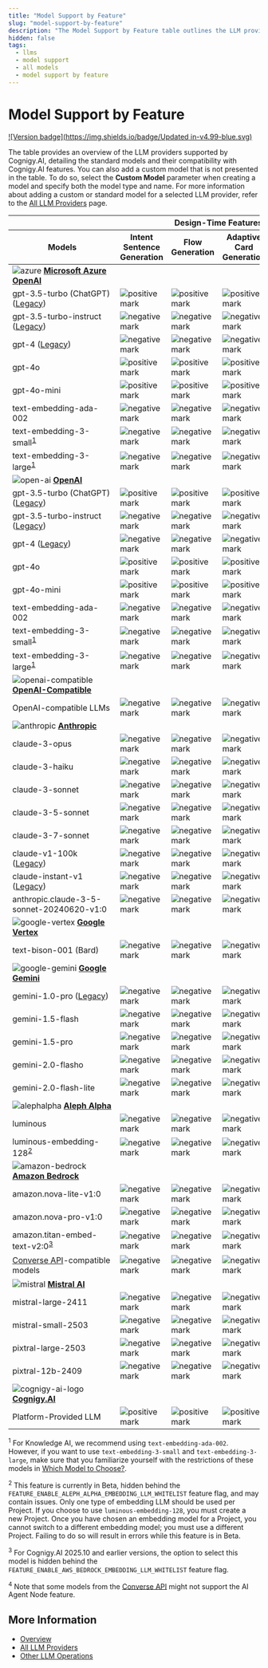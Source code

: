 ```yaml
---
title: "Model Support by Feature"
slug: "model-support-by-feature"
description: "The Model Support by Feature table outlines the LLM providers supported by Cognigy.AI and shows the standard models along with their compatibility with Cognigy.AI features."
hidden: false
tags:
  - llms
  - model support
  - all models
  - model support by feature
---
```


# Model Support by Feature

[![Version badge](https://img.shields.io/badge/Updated in-v4.99-blue.svg)](../../../release-notes/4.99.md)

The table provides an overview of the LLM providers supported by Cognigy.AI, detailing the standard models and their compatibility with Cognigy.AI features.
You can also add a custom model that is not presented in the table.
To do so, select the **Custom Model** parameter when creating a model and specify both the model type and name.
For more information about adding a custom or standard model for a selected LLM provider,
refer to the [All LLM Providers](providers/all-providers.md) page.

<table>
  <col style="width: 220px;">
  <col span="12">
  <thead>
    <tr>
      <th style="width: 200px; min-width: 200px;"></th>
      <th colspan="4">Design-Time Features</th>
      <th colspan="8">Run-Time Features</th>
    </tr>
    <tr>
      <th>Models</th>
      <th>Intent Sentence Generation</th>
      <th>Flow Generation</th>
      <th>Adaptive Card Generation</th>
      <th>Lexicon Generation</th>
      <th>AI Enhanced Outputs</th>
      <th>GPT Conversation Node</th>
      <th>LLM Prompt Node</th>
      <th>Answer Extraction</th>
      <th>Knowledge Search</th>
      <th>Sentiment Analysis</th>
      <th>NLU Embedding Model</th>
      <th>AI Agent Node</th>
    </tr>
  </thead>
  <tr>
    <td><img src="../../../../_assets/icons/azure.svg" alt="azure"> <strong><a href="providers/microsoft-azure-openai.md">Microsoft Azure OpenAI</a></strong></td>
    <td></td><td></td><td></td><td></td><td></td><td></td><td></td><td></td><td></td><td></td><td></td><td></td>
  </tr>
  <tr>
    <td>gpt-3.5-turbo (ChatGPT) (<a href="https://platform.openai.com/docs/deprecations">Legacy</a>)</td>
    <td><img src="../../../../_assets/icons/check-circle.svg" alt="positive mark"></td><td><img src="../../../../_assets/icons/check-circle.svg" alt="positive mark"></td><td><img src="../../../../_assets/icons/check-circle.svg" alt="positive mark"></td><td><img src="../../../../_assets/icons/check-circle.svg" alt="positive mark"></td><td><img src="../../../../_assets/icons/check-circle.svg" alt="positive mark"></td><td><img src="../../../../_assets/icons/check-circle.svg" alt="positive mark"></td><td><img src="../../../../_assets/icons/check-circle.svg" alt="positive mark"></td><td><img src="../../../../_assets/icons/check-circle.svg" alt="positive mark"></td><td><img src="../../../../_assets/icons/x-mark.svg" alt="negative mark"</td><td><img src="../../../../_assets/icons/check-circle.svg" alt="positive mark"></td><td><img src="../../../../_assets/icons/x-mark.svg" alt="negative mark"</td><td><img src="../../../../_assets/icons/x-mark.svg" alt="negative mark"</td>
  </tr>
  <tr>
    <td>gpt-3.5-turbo-instruct (<a href="https://platform.openai.com/docs/deprecations">Legacy</a>)</td>
    <td><img src="../../../../_assets/icons/x-mark.svg" alt="negative mark"</td><td><img src="../../../../_assets/icons/x-mark.svg" alt="negative mark"</td><td><img src="../../../../_assets/icons/x-mark.svg" alt="negative mark"</td><td><img src="../../../../_assets/icons/x-mark.svg" alt="negative mark"</td><td><img src="../../../../_assets/icons/x-mark.svg" alt="negative mark"</td><td><img src="../../../../_assets/icons/x-mark.svg" alt="negative mark"</td><td><img src="../../../../_assets/icons/check-circle.svg" alt="positive mark"></td><td><img src="../../../../_assets/icons/check-circle.svg" alt="positive mark"></td><td><img src="../../../../_assets/icons/x-mark.svg" alt="negative mark"</td><td><img src="../../../../_assets/icons/x-mark.svg" alt="negative mark"</td><td><img src="../../../../_assets/icons/x-mark.svg" alt="negative mark"</td><td><img src="../../../../_assets/icons/x-mark.svg" alt="negative mark"</td>
  </tr>
  <tr>
    <td>gpt-4 (<a href="https://platform.openai.com/docs/deprecations">Legacy</a>)</td>
    <td><img src="../../../../_assets/icons/x-mark.svg" alt="negative mark"</td><td><img src="../../../../_assets/icons/x-mark.svg" alt="negative mark"</td><td><img src="../../../../_assets/icons/x-mark.svg" alt="negative mark"</td><td><img src="../../../../_assets/icons/x-mark.svg" alt="negative mark"</td><td><img src="../../../../_assets/icons/x-mark.svg" alt="negative mark"</td><td><img src="../../../../_assets/icons/x-mark.svg" alt="negative mark"</td><td><img src="../../../../_assets/icons/check-circle.svg" alt="positive mark"></td><td><img src="../../../../_assets/icons/check-circle.svg" alt="positive mark"></td><td><img src="../../../../_assets/icons/x-mark.svg" alt="negative mark"</td><td><img src="../../../../_assets/icons/x-mark.svg" alt="negative mark"</td><td><img src="../../../../_assets/icons/x-mark.svg" alt="negative mark"</td><td><img src="../../../../_assets/icons/x-mark.svg" alt="negative mark"</td>
  </tr>
  <tr>
    <td>gpt-4o</td>
    <td><img src="../../../../_assets/icons/check-circle.svg" alt="positive mark"></td><td><img src="../../../../_assets/icons/check-circle.svg" alt="positive mark"></td><td><img src="../../../../_assets/icons/check-circle.svg" alt="positive mark"></td><td><img src="../../../../_assets/icons/check-circle.svg" alt="positive mark"></td><td><img src="../../../../_assets/icons/check-circle.svg" alt="positive mark"></td><td><img src="../../../../_assets/icons/check-circle.svg" alt="positive mark"></td><td><img src="../../../../_assets/icons/check-circle.svg" alt="positive mark"></td><td><img src="../../../../_assets/icons/check-circle.svg" alt="positive mark"></td><td><img src="../../../../_assets/icons/x-mark.svg" alt="negative mark"</td><td><img src="../../../../_assets/icons/check-circle.svg" alt="positive mark"></td><td><img src="../../../../_assets/icons/x-mark.svg" alt="negative mark"</td><td><img src="../../../../_assets/icons/check-circle.svg" alt="positive mark"></td>
  </tr>
  <tr>
    <td>gpt-4o-mini</td>
    <td><img src="../../../../_assets/icons/check-circle.svg" alt="positive mark"></td><td><img src="../../../../_assets/icons/check-circle.svg" alt="positive mark"></td><td><img src="../../../../_assets/icons/check-circle.svg" alt="positive mark"></td><td><img src="../../../../_assets/icons/check-circle.svg" alt="positive mark"></td><td><img src="../../../../_assets/icons/check-circle.svg" alt="positive mark"></td><td><img src="../../../../_assets/icons/check-circle.svg" alt="positive mark"></td><td><img src="../../../../_assets/icons/check-circle.svg" alt="positive mark"></td><td><img src="../../../../_assets/icons/check-circle.svg" alt="positive mark"></td><td><img src="../../../../_assets/icons/x-mark.svg" alt="negative mark"</td><td><img src="../../../../_assets/icons/check-circle.svg" alt="positive mark"></td><td><img src="../../../../_assets/icons/x-mark.svg" alt="negative mark"</td><td><img src="../../../../_assets/icons/check-circle.svg" alt="positive mark"></td>
  </tr>
  <tr>
    <td>text-embedding-ada-002</td>
    <td><img src="../../../../_assets/icons/x-mark.svg" alt="negative mark"</td><td><img src="../../../../_assets/icons/x-mark.svg" alt="negative mark"</td><td><img src="../../../../_assets/icons/x-mark.svg" alt="negative mark"</td><td><img src="../../../../_assets/icons/x-mark.svg" alt="negative mark"</td><td><img src="../../../../_assets/icons/x-mark.svg" alt="negative mark"</td><td><img src="../../../../_assets/icons/x-mark.svg" alt="negative mark"</td><td><img src="../../../../_assets/icons/x-mark.svg" alt="negative mark"</td><td><img src="../../../../_assets/icons/x-mark.svg" alt="negative mark"</td><td><img src="../../../../_assets/icons/check-circle.svg" alt="positive mark"></td><td><img src="../../../../_assets/icons/x-mark.svg" alt="negative mark"</td><td><img src="../../../../_assets/icons/x-mark.svg" alt="negative mark"</td><td><img src="../../../../_assets/icons/x-mark.svg" alt="negative mark"</td>
  </tr>
  <tr>
    <td>text-embedding-3-small<sup><a href="#footnote1">1</a></sup></td>
    <td><img src="../../../../_assets/icons/x-mark.svg" alt="negative mark"</td><td><img src="../../../../_assets/icons/x-mark.svg" alt="negative mark"</td><td><img src="../../../../_assets/icons/x-mark.svg" alt="negative mark"</td><td><img src="../../../../_assets/icons/x-mark.svg" alt="negative mark"</td><td><img src="../../../../_assets/icons/x-mark.svg" alt="negative mark"</td><td><img src="../../../../_assets/icons/x-mark.svg" alt="negative mark"</td><td><img src="../../../../_assets/icons/x-mark.svg" alt="negative mark"</td><td><img src="../../../../_assets/icons/x-mark.svg" alt="negative mark"</td><td><img src="../../../../_assets/icons/check-circle.svg" alt="positive mark"></td><td><img src="../../../../_assets/icons/x-mark.svg" alt="negative mark"</td><td><img src="../../../../_assets/icons/x-mark.svg" alt="negative mark"</td><td><img src="../../../../_assets/icons/x-mark.svg" alt="negative mark"</td>
  </tr>
  <tr>
    <td>text-embedding-3-large<sup><a href="#footnote1">1</a></sup></td>
    <td><img src="../../../../_assets/icons/x-mark.svg" alt="negative mark"</td><td><img src="../../../../_assets/icons/x-mark.svg" alt="negative mark"</td><td><img src="../../../../_assets/icons/x-mark.svg" alt="negative mark"</td><td><img src="../../../../_assets/icons/x-mark.svg" alt="negative mark"</td><td><img src="../../../../_assets/icons/x-mark.svg" alt="negative mark"</td><td><img src="../../../../_assets/icons/x-mark.svg" alt="negative mark"</td><td><img src="../../../../_assets/icons/x-mark.svg" alt="negative mark"</td><td><img src="../../../../_assets/icons/x-mark.svg" alt="negative mark"</td><td><img src="../../../../_assets/icons/check-circle.svg" alt="positive mark"></td><td><img src="../../../../_assets/icons/x-mark.svg" alt="negative mark"</td><td><img src="../../../../_assets/icons/check-circle.svg" alt="positive mark"></td><td><img src="../../../../_assets/icons/x-mark.svg" alt="negative mark"</td>
  </tr>
  <tr>
    <td><img src="../../../../_assets/icons/open-ai.svg" alt="open-ai"> <strong><a href="providers/openai.md">OpenAI</a></strong></td>
    <td></td><td></td><td></td><td></td><td></td><td></td><td></td><td></td><td></td><td></td><td></td><td></td>
  </tr>
  <tr>
    <td>gpt-3.5-turbo (ChatGPT) (<a href="https://learn.microsoft.com/en-us/azure/ai-services/openai/concepts/model-retirements#current-models">Legacy</a>)</td>
    <td><img src="../../../../_assets/icons/check-circle.svg" alt="positive mark"></td><td><img src="../../../../_assets/icons/check-circle.svg" alt="positive mark"></td><td><img src="../../../../_assets/icons/check-circle.svg" alt="positive mark"></td><td><img src="../../../../_assets/icons/check-circle.svg" alt="positive mark"></td><td><img src="../../../../_assets/icons/check-circle.svg" alt="positive mark"></td><td><img src="../../../../_assets/icons/check-circle.svg" alt="positive mark"></td><td><img src="../../../../_assets/icons/check-circle.svg" alt="positive mark"></td><td><img src="../../../../_assets/icons/check-circle.svg" alt="positive mark"></td><td><img src="../../../../_assets/icons/x-mark.svg" alt="negative mark"</td><td><img src="../../../../_assets/icons/check-circle.svg" alt="positive mark"></td><td><img src="../../../../_assets/icons/x-mark.svg" alt="negative mark"</td><td><img src="../../../../_assets/icons/x-mark.svg" alt="negative mark"</td>
  </tr>
  <tr>
    <td>gpt-3.5-turbo-instruct (<a href="https://learn.microsoft.com/en-us/azure/ai-services/openai/concepts/model-retirements#current-models">Legacy</a>)</td>
    <td><img src="../../../../_assets/icons/x-mark.svg" alt="negative mark"</td><td><img src="../../../../_assets/icons/x-mark.svg" alt="negative mark"</td><td><img src="../../../../_assets/icons/x-mark.svg" alt="negative mark"</td><td><img src="../../../../_assets/icons/x-mark.svg" alt="negative mark"</td><td><img src="../../../../_assets/icons/x-mark.svg" alt="negative mark"</td><td><img src="../../../../_assets/icons/x-mark.svg" alt="negative mark"</td><td><img src="../../../../_assets/icons/check-circle.svg" alt="positive mark"></td><td><img src="../../../../_assets/icons/check-circle.svg" alt="positive mark"></td><td><img src="../../../../_assets/icons/x-mark.svg" alt="negative mark"</td><td><img src="../../../../_assets/icons/x-mark.svg" alt="negative mark"</td><td><img src="../../../../_assets/icons/x-mark.svg" alt="negative mark"</td><td><img src="../../../../_assets/icons/x-mark.svg" alt="negative mark"</td>
  </tr>
  <tr>
    <td>gpt-4 (<a href="https://learn.microsoft.com/en-us/azure/ai-services/openai/concepts/model-retirements#current-models">Legacy</a>)</td>
    <td><img src="../../../../_assets/icons/x-mark.svg" alt="negative mark"</td><td><img src="../../../../_assets/icons/x-mark.svg" alt="negative mark"</td><td><img src="../../../../_assets/icons/x-mark.svg" alt="negative mark"</td><td><img src="../../../../_assets/icons/x-mark.svg" alt="negative mark"</td><td><img src="../../../../_assets/icons/x-mark.svg" alt="negative mark"</td><td><img src="../../../../_assets/icons/x-mark.svg" alt="negative mark"</td><td><img src="../../../../_assets/icons/check-circle.svg" alt="positive mark"></td><td><img src="../../../../_assets/icons/check-circle.svg" alt="positive mark"></td><td><img src="../../../../_assets/icons/x-mark.svg" alt="negative mark"</td><td><img src="../../../../_assets/icons/x-mark.svg" alt="negative mark"</td><td><img src="../../../../_assets/icons/x-mark.svg" alt="negative mark"</td><td><img src="../../../../_assets/icons/x-mark.svg" alt="negative mark"</td>
  </tr>
  <tr>
    <td>gpt-4o</td>
    <td><img src="../../../../_assets/icons/check-circle.svg" alt="positive mark"></td><td><img src="../../../../_assets/icons/check-circle.svg" alt="positive mark"></td><td><img src="../../../../_assets/icons/check-circle.svg" alt="positive mark"></td><td><img src="../../../../_assets/icons/check-circle.svg" alt="positive mark"></td><td><img src="../../../../_assets/icons/check-circle.svg" alt="positive mark"></td><td><img src="../../../../_assets/icons/check-circle.svg" alt="positive mark"></td><td><img src="../../../../_assets/icons/check-circle.svg" alt="positive mark"></td><td><img src="../../../../_assets/icons/check-circle.svg" alt="positive mark"></td><td><img src="../../../../_assets/icons/x-mark.svg" alt="negative mark"</td><td><img src="../../../../_assets/icons/check-circle.svg" alt="positive mark"></td><td><img src="../../../../_assets/icons/x-mark.svg" alt="negative mark"</td><td><img src="../../../../_assets/icons/check-circle.svg" alt="positive mark"></td>
  </tr>
  <tr>
    <td>gpt-4o-mini</td>
    <td><img src="../../../../_assets/icons/check-circle.svg" alt="positive mark"></td><td><img src="../../../../_assets/icons/check-circle.svg" alt="positive mark"></td><td><img src="../../../../_assets/icons/check-circle.svg" alt="positive mark"></td><td><img src="../../../../_assets/icons/check-circle.svg" alt="positive mark"></td><td><img src="../../../../_assets/icons/check-circle.svg" alt="positive mark"></td><td><img src="../../../../_assets/icons/check-circle.svg" alt="positive mark"></td><td><img src="../../../../_assets/icons/check-circle.svg" alt="positive mark"></td><td><img src="../../../../_assets/icons/check-circle.svg" alt="positive mark"></td><td><img src="../../../../_assets/icons/x-mark.svg" alt="negative mark"</td><td><img src="../../../../_assets/icons/check-circle.svg" alt="positive mark"></td><td><img src="../../../../_assets/icons/x-mark.svg" alt="negative mark"</td><td><img src="../../../../_assets/icons/check-circle.svg" alt="positive mark"></td>
  </tr>
  <tr>
    <td>text-embedding-ada-002</td>
    <td><img src="../../../../_assets/icons/x-mark.svg" alt="negative mark"</td><td><img src="../../../../_assets/icons/x-mark.svg" alt="negative mark"</td><td><img src="../../../../_assets/icons/x-mark.svg" alt="negative mark"</td><td><img src="../../../../_assets/icons/x-mark.svg" alt="negative mark"</td><td><img src="../../../../_assets/icons/x-mark.svg" alt="negative mark"</td><td><img src="../../../../_assets/icons/x-mark.svg" alt="negative mark"</td><td><img src="../../../../_assets/icons/x-mark.svg" alt="negative mark"</td><td><img src="../../../../_assets/icons/x-mark.svg" alt="negative mark"</td><td><img src="../../../../_assets/icons/check-circle.svg" alt="positive mark"></td><td><img src="../../../../_assets/icons/x-mark.svg" alt="negative mark"</td><td><img src="../../../../_assets/icons/x-mark.svg" alt="negative mark"</td><td><img src="../../../../_assets/icons/x-mark.svg" alt="negative mark"</td>
  </tr>
  <tr>
    <td>text-embedding-3-small<sup><a href="#footnote1">1</a></sup></td>
    <td><img src="../../../../_assets/icons/x-mark.svg" alt="negative mark"</td><td><img src="../../../../_assets/icons/x-mark.svg" alt="negative mark"</td><td><img src="../../../../_assets/icons/x-mark.svg" alt="negative mark"</td><td><img src="../../../../_assets/icons/x-mark.svg" alt="negative mark"</td><td><img src="../../../../_assets/icons/x-mark.svg" alt="negative mark"</td><td><img src="../../../../_assets/icons/x-mark.svg" alt="negative mark"</td><td><img src="../../../../_assets/icons/x-mark.svg" alt="negative mark"</td><td><img src="../../../../_assets/icons/x-mark.svg" alt="negative mark"</td><td><img src="../../../../_assets/icons/check-circle.svg" alt="positive mark"></td><td><img src="../../../../_assets/icons/x-mark.svg" alt="negative mark"</td><td><img src="../../../../_assets/icons/x-mark.svg" alt="negative mark"</td><td><img src="../../../../_assets/icons/x-mark.svg" alt="negative mark"</td>
  </tr>
  <tr>
    <td>text-embedding-3-large<sup><a href="#footnote1">1</a></sup></td>
    <td><img src="../../../../_assets/icons/x-mark.svg" alt="negative mark"</td><td><img src="../../../../_assets/icons/x-mark.svg" alt="negative mark"</td><td><img src="../../../../_assets/icons/x-mark.svg" alt="negative mark"</td><td><img src="../../../../_assets/icons/x-mark.svg" alt="negative mark"</td><td><img src="../../../../_assets/icons/x-mark.svg" alt="negative mark"</td><td><img src="../../../../_assets/icons/x-mark.svg" alt="negative mark"</td><td><img src="../../../../_assets/icons/x-mark.svg" alt="negative mark"</td><td><img src="../../../../_assets/icons/x-mark.svg" alt="negative mark"</td><td><img src="../../../../_assets/icons/check-circle.svg" alt="positive mark"></td><td><img src="../../../../_assets/icons/x-mark.svg" alt="negative mark"</td><td><img src="../../../../_assets/icons/check-circle.svg" alt="positive mark"></td><td><img src="../../../../_assets/icons/x-mark.svg" alt="negative mark"</td>
  </tr>
  <tr>
    <td><img src="../../../../_assets/icons/openai-compatible.svg" alt="openai-compatible"><strong style="white-space: nowrap;"><a href="providers/openai-compatible.md">OpenAI-Compatible</a></strong></td>
    <td></td><td></td><td></td><td></td><td></td><td></td><td></td><td></td><td></td><td></td><td></td><td></td>
  </tr>
  <tr>
    <td>OpenAI-compatible LLMs</td>
    <td><img src="../../../../_assets/icons/x-mark.svg" alt="negative mark"</td><td><img src="../../../../_assets/icons/x-mark.svg" alt="negative mark"</td><td><img src="../../../../_assets/icons/x-mark.svg" alt="negative mark"</td><td><img src="../../../../_assets/icons/x-mark.svg" alt="negative mark"</td><td><img src="../../../../_assets/icons/x-mark.svg" alt="negative mark"</td><td><img src="../../../../_assets/icons/x-mark.svg" alt="negative mark"</td><td><img src="../../../../_assets/icons/check-circle.svg" alt="positive mark"></td><td><img src="../../../../_assets/icons/check-circle.svg" alt="positive mark"></td><td><img src="../../../../_assets/icons/x-mark.svg" alt="negative mark"</td><td><img src="../../../../_assets/icons/x-mark.svg" alt="negative mark"</td><td><img src="../../../../_assets/icons/x-mark.svg" alt="negative mark"</td><td><img src="../../../../_assets/icons/check-circle.svg" alt="positive mark"></td>
  </tr>
  <tr>
    <td><img src="../../../../_assets/icons/anthropic.svg" alt="anthropic"> <strong><a href="providers/anthropic.md">Anthropic</a></strong></td>
    <td></td><td></td><td></td><td></td><td></td><td></td><td></td><td></td><td></td><td></td><td></td><td></td>
  </tr>
  <tr>
    <td>claude-3-opus</td>
    <td><img src="../../../../_assets/icons/x-mark.svg" alt="negative mark"</td><td><img src="../../../../_assets/icons/x-mark.svg" alt="negative mark"</td><td><img src="../../../../_assets/icons/x-mark.svg" alt="negative mark"</td><td><img src="../../../../_assets/icons/x-mark.svg" alt="negative mark"</td><td><img src="../../../../_assets/icons/x-mark.svg" alt="negative mark"</td><td><img src="../../../../_assets/icons/x-mark.svg" alt="negative mark"</td><td><img src="../../../../_assets/icons/check-circle.svg" alt="positive mark"></td><td><img src="../../../../_assets/icons/check-circle.svg" alt="positive mark"></td><td><img src="../../../../_assets/icons/x-mark.svg" alt="negative mark"</td><td><img src="../../../../_assets/icons/x-mark.svg" alt="negative mark"</td><td><img src="../../../../_assets/icons/x-mark.svg" alt="negative mark"</td><td><img src="../../../../_assets/icons/check-circle.svg" alt="positive mark"></td>
  </tr>
  <tr>
    <td>claude-3-haiku</td>
    <td><img src="../../../../_assets/icons/x-mark.svg" alt="negative mark"</td><td><img src="../../../../_assets/icons/x-mark.svg" alt="negative mark"</td><td><img src="../../../../_assets/icons/x-mark.svg" alt="negative mark"</td><td><img src="../../../../_assets/icons/x-mark.svg" alt="negative mark"</td><td><img src="../../../../_assets/icons/x-mark.svg" alt="negative mark"</td><td><img src="../../../../_assets/icons/x-mark.svg" alt="negative mark"</td><td><img src="../../../../_assets/icons/check-circle.svg" alt="positive mark"></td><td><img src="../../../../_assets/icons/check-circle.svg" alt="positive mark"></td><td><img src="../../../../_assets/icons/x-mark.svg" alt="negative mark"</td><td><img src="../../../../_assets/icons/x-mark.svg" alt="negative mark"</td><td><img src="../../../../_assets/icons/x-mark.svg" alt="negative mark"</td><td><img src="../../../../_assets/icons/check-circle.svg" alt="positive mark"></td>
  </tr>
  <tr>
    <td>claude-3-sonnet</td>
    <td><img src="../../../../_assets/icons/x-mark.svg" alt="negative mark"</td><td><img src="../../../../_assets/icons/x-mark.svg" alt="negative mark"</td><td><img src="../../../../_assets/icons/x-mark.svg" alt="negative mark"</td><td><img src="../../../../_assets/icons/x-mark.svg" alt="negative mark"</td><td><img src="../../../../_assets/icons/x-mark.svg" alt="negative mark"</td><td><img src="../../../../_assets/icons/x-mark.svg" alt="negative mark"</td><td><img src="../../../../_assets/icons/check-circle.svg" alt="positive mark"></td><td><img src="../../../../_assets/icons/check-circle.svg" alt="positive mark"></td><td><img src="../../../../_assets/icons/x-mark.svg" alt="negative mark"</td><td><img src="../../../../_assets/icons/x-mark.svg" alt="negative mark"</td><td><img src="../../../../_assets/icons/x-mark.svg" alt="negative mark"</td><td><img src="../../../../_assets/icons/check-circle.svg" alt="positive mark"></td>
  </tr>
  <tr>
    <td>claude-3-5-sonnet</td>
    <td><img src="../../../../_assets/icons/x-mark.svg" alt="negative mark"</td><td><img src="../../../../_assets/icons/x-mark.svg" alt="negative mark"</td><td><img src="../../../../_assets/icons/x-mark.svg" alt="negative mark"</td><td><img src="../../../../_assets/icons/x-mark.svg" alt="negative mark"</td><td><img src="../../../../_assets/icons/x-mark.svg" alt="negative mark"</td><td><img src="../../../../_assets/icons/x-mark.svg" alt="negative mark"</td><td><img src="../../../../_assets/icons/check-circle.svg" alt="positive mark"></td><td><img src="../../../../_assets/icons/check-circle.svg" alt="positive mark"></td><td><img src="../../../../_assets/icons/x-mark.svg" alt="negative mark"</td><td><img src="../../../../_assets/icons/x-mark.svg" alt="negative mark"</td><td><img src="../../../../_assets/icons/x-mark.svg" alt="negative mark"</td><td><img src="../../../../_assets/icons/check-circle.svg" alt="positive mark"></td>
  </tr>
  <tr>
    <td>claude-3-7-sonnet</td>
    <td><img src="../../../../_assets/icons/x-mark.svg" alt="negative mark"</td><td><img src="../../../../_assets/icons/x-mark.svg" alt="negative mark"</td><td><img src="../../../../_assets/icons/x-mark.svg" alt="negative mark"</td><td><img src="../../../../_assets/icons/x-mark.svg" alt="negative mark"</td><td><img src="../../../../_assets/icons/x-mark.svg" alt="negative mark"</td><td><img src="../../../../_assets/icons/x-mark.svg" alt="negative mark"</td><td><img src="../../../../_assets/icons/check-circle.svg" alt="positive mark"></td><td><img src="../../../../_assets/icons/check-circle.svg" alt="positive mark"></td><td><img src="../../../../_assets/icons/x-mark.svg" alt="negative mark"</td><td><img src="../../../../_assets/icons/x-mark.svg" alt="negative mark"</td><td><img src="../../../../_assets/icons/x-mark.svg" alt="negative mark"</td><td><img src="../../../../_assets/icons/check-circle.svg" alt="positive mark"></td>
  </tr>
  <tr>
    <td>claude-v1-100k (<a href="https://docs.anthropic.com/claude/docs/legacy-model-guide#anthropics-legacy-models">Legacy</a>)</td>
    <td><img src="../../../../_assets/icons/x-mark.svg" alt="negative mark"</td><td><img src="../../../../_assets/icons/x-mark.svg" alt="negative mark"</td><td><img src="../../../../_assets/icons/x-mark.svg" alt="negative mark"</td><td><img src="../../../../_assets/icons/x-mark.svg" alt="negative mark"</td><td><img src="../../../../_assets/icons/x-mark.svg" alt="negative mark"</td><td><img src="../../../../_assets/icons/x-mark.svg" alt="negative mark"</td><td><img src="../../../../_assets/icons/check-circle.svg" alt="positive mark"></td><td><img src="../../../../_assets/icons/check-circle.svg" alt="positive mark"></td><td><img src="../../../../_assets/icons/x-mark.svg" alt="negative mark"</td><td><img src="../../../../_assets/icons/x-mark.svg" alt="negative mark"</td><td><img src="../../../../_assets/icons/x-mark.svg" alt="negative mark"</td><td><img src="../../../../_assets/icons/x-mark.svg" alt="negative mark"</td>
  </tr>
  <tr>
    <td>claude-instant-v1 (<a href="https://docs.anthropic.com/claude/docs/legacy-model-guide#anthropics-legacy-models">Legacy</a>)</td>
    <td><img src="../../../../_assets/icons/x-mark.svg" alt="negative mark"</td><td><img src="../../../../_assets/icons/x-mark.svg" alt="negative mark"</td><td><img src="../../../../_assets/icons/x-mark.svg" alt="negative mark"</td><td><img src="../../../../_assets/icons/x-mark.svg" alt="negative mark"</td><td><img src="../../../../_assets/icons/x-mark.svg" alt="negative mark"</td><td><img src="../../../../_assets/icons/x-mark.svg" alt="negative mark"</td><td><img src="../../../../_assets/icons/check-circle.svg" alt="positive mark"></td><td><img src="../../../../_assets/icons/check-circle.svg" alt="positive mark"></td><td><img src="../../../../_assets/icons/x-mark.svg" alt="negative mark"</td><td><img src="../../../../_assets/icons/x-mark.svg" alt="negative mark"</td><td><img src="../../../../_assets/icons/x-mark.svg" alt="negative mark"</td><td><img src="../../../../_assets/icons/x-mark.svg" alt="negative mark"</td>
  </tr>
  <tr>
    <td>anthropic.claude-3-5-sonnet-20240620-v1:0</td>
    <td><img src="../../../../_assets/icons/x-mark.svg" alt="negative mark"</td><td><img src="../../../../_assets/icons/x-mark.svg" alt="negative mark"</td><td><img src="../../../../_assets/icons/x-mark.svg" alt="negative mark"</td><td><img src="../../../../_assets/icons/x-mark.svg" alt="negative mark"</td><td><img src="../../../../_assets/icons/x-mark.svg" alt="negative mark"</td><td><img src="../../../../_assets/icons/x-mark.svg" alt="negative mark"</td><td><img src="../../../../_assets/icons/check-circle.svg" alt="positive mark"></td><td><img src="../../../../_assets/icons/check-circle.svg" alt="positive mark"></td><td><img src="../../../../_assets/icons/x-mark.svg" alt="negative mark"</td><td><img src="../../../../_assets/icons/x-mark.svg" alt="negative mark"</td><td><img src="../../../../_assets/icons/x-mark.svg" alt="negative mark"</td><td><img src="../../../../_assets/icons/check-circle.svg" alt="positive mark"></td>
  </tr>
  <tr>
    <td><img src="../../../../_assets/icons/google-vertex.svg" alt="google-vertex"> <strong><a href="providers/google-vertex-ai.md">Google Vertex</a></strong></td>
    <td></td><td></td><td></td><td></td><td></td><td></td><td></td><td></td><td></td><td></td><td></td><td></td>
  </tr>
  <tr>
    <td>text-bison-001 (Bard)</td>
    <td><img src="../../../../_assets/icons/x-mark.svg" alt="negative mark"</td><td><img src="../../../../_assets/icons/x-mark.svg" alt="negative mark"</td><td><img src="../../../../_assets/icons/x-mark.svg" alt="negative mark"</td><td><img src="../../../../_assets/icons/x-mark.svg" alt="negative mark"</td><td><img src="../../../../_assets/icons/x-mark.svg" alt="negative mark"</td><td><img src="../../../../_assets/icons/x-mark.svg" alt="negative mark"</td><td><img src="../../../../_assets/icons/check-circle.svg" alt="positive mark"></td><td><img src="../../../../_assets/icons/check-circle.svg" alt="positive mark"></td><td><img src="../../../../_assets/icons/x-mark.svg" alt="negative mark"</td><td><img src="../../../../_assets/icons/x-mark.svg" alt="negative mark"</td><td><img src="../../../../_assets/icons/x-mark.svg" alt="negative mark"</td><td><img src="../../../../_assets/icons/x-mark.svg" alt="negative mark"</td>
  </tr>
  <tr>
    <td><img src="../../../../_assets/icons/google-gemini.svg" alt="google-gemini"> <strong><a href="providers/google-gemini.md">Google Gemini</a></strong></td>
    <td></td><td></td><td></td><td></td><td></td><td></td><td></td><td></td><td></td><td></td><td></td><td></td>
  </tr>
  <tr>
    <td>gemini-1.0-pro (<a href="https://cloud.google.com/vertex-ai/generative-ai/docs/deprecations/gemini-1.0-pro">Legacy</a>)</td>
    <td><img src="../../../../_assets/icons/x-mark.svg" alt="negative mark"</td><td><img src="../../../../_assets/icons/x-mark.svg" alt="negative mark"</td><td><img src="../../../../_assets/icons/x-mark.svg" alt="negative mark"</td><td><img src="../../../../_assets/icons/x-mark.svg" alt="negative mark"</td><td><img src="../../../../_assets/icons/x-mark.svg" alt="negative mark"</td><td><img src="../../../../_assets/icons/x-mark.svg" alt="negative mark"</td><td><img src="../../../../_assets/icons/check-circle.svg" alt="positive mark"></td><td><img src="../../../../_assets/icons/check-circle.svg" alt="positive mark"></td><td><img src="../../../../_assets/icons/x-mark.svg" alt="negative mark"</td><td><img src="../../../../_assets/icons/x-mark.svg" alt="negative mark"</td><td><img src="../../../../_assets/icons/x-mark.svg" alt="negative mark"</td><td><img src="../../../../_assets/icons/x-mark.svg" alt="negative mark"</td>
  </tr>
  <tr>
    <td>gemini-1.5-flash</td>
    <td><img src="../../../../_assets/icons/x-mark.svg" alt="negative mark"</td><td><img src="../../../../_assets/icons/x-mark.svg" alt="negative mark"</td><td><img src="../../../../_assets/icons/x-mark.svg" alt="negative mark"</td><td><img src="../../../../_assets/icons/x-mark.svg" alt="negative mark"</td><td><img src="../../../../_assets/icons/x-mark.svg" alt="negative mark"</td><td><img src="../../../../_assets/icons/x-mark.svg" alt="negative mark"</td><td><img src="../../../../_assets/icons/check-circle.svg" alt="positive mark"></td><td><img src="../../../../_assets/icons/check-circle.svg" alt="positive mark"></td><td><img src="../../../../_assets/icons/x-mark.svg" alt="negative mark"</td><td><img src="../../../../_assets/icons/x-mark.svg" alt="negative mark"</td><td><img src="../../../../_assets/icons/x-mark.svg" alt="negative mark"</td><td><img src="../../../../_assets/icons/check-circle.svg" alt="positive mark"></td>
  </tr>
  <tr>
    <td>gemini-1.5-pro</td>
    <td><img src="../../../../_assets/icons/x-mark.svg" alt="negative mark"</td><td><img src="../../../../_assets/icons/x-mark.svg" alt="negative mark"</td><td><img src="../../../../_assets/icons/x-mark.svg" alt="negative mark"</td><td><img src="../../../../_assets/icons/x-mark.svg" alt="negative mark"</td><td><img src="../../../../_assets/icons/x-mark.svg" alt="negative mark"</td><td><img src="../../../../_assets/icons/x-mark.svg" alt="negative mark"</td><td><img src="../../../../_assets/icons/check-circle.svg" alt="positive mark"></td><td><img src="../../../../_assets/icons/check-circle.svg" alt="positive mark"></td><td><img src="../../../../_assets/icons/x-mark.svg" alt="negative mark"</td><td><img src="../../../../_assets/icons/x-mark.svg" alt="negative mark"</td><td><img src="../../../../_assets/icons/x-mark.svg" alt="negative mark"</td><td><img src="../../../../_assets/icons/check-circle.svg" alt="positive mark"></td>
  </tr>
  <tr>
    <td>gemini-2.0-flasho</td>
    <td><img src="../../../../_assets/icons/x-mark.svg" alt="negative mark"</td><td><img src="../../../../_assets/icons/x-mark.svg" alt="negative mark"</td><td><img src="../../../../_assets/icons/x-mark.svg" alt="negative mark"</td><td><img src="../../../../_assets/icons/x-mark.svg" alt="negative mark"</td><td><img src="../../../../_assets/icons/x-mark.svg" alt="negative mark"</td><td><img src="../../../../_assets/icons/x-mark.svg" alt="negative mark"</td><td><img src="../../../../_assets/icons/check-circle.svg" alt="positive mark"></td><td><img src="../../../../_assets/icons/check-circle.svg" alt="positive mark"></td><td><img src="../../../../_assets/icons/x-mark.svg" alt="negative mark"</td><td><img src="../../../../_assets/icons/x-mark.svg" alt="negative mark"</td><td><img src="../../../../_assets/icons/x-mark.svg" alt="negative mark"</td><td><img src="../../../../_assets/icons/check-circle.svg" alt="positive mark"></td>
  </tr>
  <tr>
    <td>gemini-2.0-flash-lite</td>
    <td><img src="../../../../_assets/icons/x-mark.svg" alt="negative mark"</td><td><img src="../../../../_assets/icons/x-mark.svg" alt="negative mark"</td><td><img src="../../../../_assets/icons/x-mark.svg" alt="negative mark"</td><td><img src="../../../../_assets/icons/x-mark.svg" alt="negative mark"</td><td><img src="../../../../_assets/icons/x-mark.svg" alt="negative mark"</td><td><img src="../../../../_assets/icons/x-mark.svg" alt="negative mark"</td><td><img src="../../../../_assets/icons/check-circle.svg" alt="positive mark"></td><td><img src="../../../../_assets/icons/check-circle.svg" alt="positive mark"></td><td><img src="../../../../_assets/icons/x-mark.svg" alt="negative mark"</td><td><img src="../../../../_assets/icons/x-mark.svg" alt="negative mark"</td><td><img src="../../../../_assets/icons/x-mark.svg" alt="negative mark"</td><td><img src="../../../../_assets/icons/check-circle.svg" alt="positive mark"></td>
  </tr>
  <tr>
    <td><img src="../../../../_assets/icons/alephalpha.svg" alt="alephalpha"> <strong><a href="providers/aleph-alpha.md">Aleph Alpha</a></strong></td>
    <td></td><td></td><td></td><td></td><td></td><td></td><td></td><td></td><td></td><td></td><td></td><td></td>
  </tr>
  <tr>
    <td>luminous</td>
    <td><img src="../../../../_assets/icons/x-mark.svg" alt="negative mark"</td><td><img src="../../../../_assets/icons/x-mark.svg" alt="negative mark"</td><td><img src="../../../../_assets/icons/x-mark.svg" alt="negative mark"</td><td><img src="../../../../_assets/icons/x-mark.svg" alt="negative mark"</td><td><img src="../../../../_assets/icons/x-mark.svg" alt="negative mark"</td><td><img src="../../../../_assets/icons/x-mark.svg" alt="negative mark"</td><td><img src="../../../../_assets/icons/check-circle.svg" alt="positive mark"></td><td><img src="../../../../_assets/icons/check-circle.svg" alt="positive mark"></td><td><img src="../../../../_assets/icons/x-mark.svg" alt="negative mark"</td><td><img src="../../../../_assets/icons/x-mark.svg" alt="negative mark"</td><td><img src="../../../../_assets/icons/x-mark.svg" alt="negative mark"</td><td><img src="../../../../_assets/icons/x-mark.svg" alt="negative mark"</td>
  </tr>
  <tr>
    <td>luminous-embedding-128<sup><a href="#footnote2">2</a></sup></td>
    <td><img src="../../../../_assets/icons/x-mark.svg" alt="negative mark"</td><td><img src="../../../../_assets/icons/x-mark.svg" alt="negative mark"</td><td><img src="../../../../_assets/icons/x-mark.svg" alt="negative mark"</td><td><img src="../../../../_assets/icons/x-mark.svg" alt="negative mark"</td><td><img src="../../../../_assets/icons/x-mark.svg" alt="negative mark"</td><td><img src="../../../../_assets/icons/x-mark.svg" alt="negative mark"</td><td><img src="../../../../_assets/icons/x-mark.svg" alt="negative mark"</td><td><img src="../../../../_assets/icons/x-mark.svg" alt="negative mark"</td><td><img src="../../../../_assets/icons/check-circle.svg" alt="positive mark"></td><td><img src="../../../../_assets/icons/x-mark.svg" alt="negative mark"</td><td><img src="../../../../_assets/icons/x-mark.svg" alt="negative mark"</td><td><img src="../../../../_assets/icons/x-mark.svg" alt="negative mark"</td>
  </tr>
  <tr>
    <td><img src="../../../../_assets/icons/amazon-bedrock.svg" alt="amazon-bedrock"> <strong><a href="providers/amazon-bedrock.md">Amazon Bedrock</a></strong></td>
    <td></td><td></td><td></td><td></td><td></td><td></td><td></td><td></td><td></td><td></td><td></td><td></td>
  </tr>
  <tr>
    <td>amazon.nova-lite-v1:0</td>
    <td><img src="../../../../_assets/icons/x-mark.svg" alt="negative mark"</td><td><img src="../../../../_assets/icons/x-mark.svg" alt="negative mark"</td><td><img src="../../../../_assets/icons/x-mark.svg" alt="negative mark"</td><td><img src="../../../../_assets/icons/x-mark.svg" alt="negative mark"</td><td><img src="../../../../_assets/icons/x-mark.svg" alt="negative mark"</td><td><img src="../../../../_assets/icons/x-mark.svg" alt="negative mark"</td><td><img src="../../../../_assets/icons/check-circle.svg" alt="positive mark"></td><td><img src="../../../../_assets/icons/check-circle.svg" alt="positive mark"></td><td><img src="../../../../_assets/icons/x-mark.svg" alt="negative mark"</td><td><img src="../../../../_assets/icons/x-mark.svg" alt="negative mark"</td><td><img src="../../../../_assets/icons/x-mark.svg" alt="negative mark"</td><td><img src="../../../../_assets/icons/check-circle.svg" alt="positive mark"></td>
  </tr>
  <tr>
    <td>amazon.nova-pro-v1:0</td>
    <td><img src="../../../../_assets/icons/x-mark.svg" alt="negative mark"</td><td><img src="../../../../_assets/icons/x-mark.svg" alt="negative mark"</td><td><img src="../../../../_assets/icons/x-mark.svg" alt="negative mark"</td><td><img src="../../../../_assets/icons/x-mark.svg" alt="negative mark"</td><td><img src="../../../../_assets/icons/x-mark.svg" alt="negative mark"</td><td><img src="../../../../_assets/icons/x-mark.svg" alt="negative mark"</td><td><img src="../../../../_assets/icons/check-circle.svg" alt="positive mark"></td><td><img src="../../../../_assets/icons/check-circle.svg" alt="positive mark"></td><td><img src="../../../../_assets/icons/x-mark.svg" alt="negative mark"</td><td><img src="../../../../_assets/icons/x-mark.svg" alt="negative mark"</td><td><img src="../../../../_assets/icons/x-mark.svg" alt="negative mark"</td><td><img src="../../../../_assets/icons/check-circle.svg" alt="positive mark"></td>
  </tr>
  <tr>
    <td>amazon.titan-embed-text-v2:0<sup><a href="#footnote3">3</a></sup></td>
    <td><img src="../../../../_assets/icons/x-mark.svg" alt="negative mark"</td><td><img src="../../../../_assets/icons/x-mark.svg" alt="negative mark"</td><td><img src="../../../../_assets/icons/x-mark.svg" alt="negative mark"</td><td><img src="../../../../_assets/icons/x-mark.svg" alt="negative mark"</td><td><img src="../../../../_assets/icons/x-mark.svg" alt="negative mark"</td><td><img src="../../../../_assets/icons/x-mark.svg" alt="negative mark"</td><td><img src="../../../../_assets/icons/x-mark.svg" alt="negative mark"</td><td><img src="../../../../_assets/icons/x-mark.svg" alt="negative mark"</td><td><img src="../../../../_assets/icons/check-circle.svg" alt="positive mark"></td><td><img src="../../../../_assets/icons/x-mark.svg" alt="negative mark"</td><td><img src="../../../../_assets/icons/x-mark.svg" alt="negative mark"</td><td><img src="../../../../_assets/icons/check-circle.svg" alt="positive mark"></td>
  </tr>
  <tr>
    <td><a href="https://docs.aws.amazon.com/bedrock/latest/userguide/models-features.html">Converse API</a>-compatible models</td>
    <td><img src="../../../../_assets/icons/x-mark.svg" alt="negative mark"</td><td><img src="../../../../_assets/icons/x-mark.svg" alt="negative mark"</td><td><img src="../../../../_assets/icons/x-mark.svg" alt="negative mark"</td><td><img src="../../../../_assets/icons/x-mark.svg" alt="negative mark"</td><td><img src="../../../../_assets/icons/x-mark.svg" alt="negative mark"</td><td><img src="../../../../_assets/icons/x-mark.svg" alt="negative mark"</td><td><img src="../../../../_assets/icons/check-circle.svg" alt="positive mark"></td><td><img src="../../../../_assets/icons/check-circle.svg" alt="positive mark"></td><td><img src="../../../../_assets/icons/x-mark.svg" alt="negative mark"</td><td><img src="../../../../_assets/icons/x-mark.svg" alt="negative mark"</td><td><img src="../../../../_assets/icons/x-mark.svg" alt="negative mark"</td><td>Partially supported<sup><a href="#footnote4">4</a></sup></td>
  </tr>
    <tr>
    <td><img src="../../../../_assets/icons/mistral.svg" alt="mistral"> <strong><a href="providers/mistral.md">Mistral AI</a></strong></td>
    <td></td><td></td><td></td><td></td><td></td><td></td><td></td><td></td><td></td><td></td><td></td><td></td>
  </tr>
    <tr>
    <td>mistral-large-2411</td>
    <td><img src="../../../../_assets/icons/x-mark.svg" alt="negative mark"</td><td><img src="../../../../_assets/icons/x-mark.svg" alt="negative mark"</td><td><img src="../../../../_assets/icons/x-mark.svg" alt="negative mark"</td><td><img src="../../../../_assets/icons/x-mark.svg" alt="negative mark"</td><td><img src="../../../../_assets/icons/x-mark.svg" alt="negative mark"</td><td><img src="../../../../_assets/icons/x-mark.svg" alt="negative mark"</td><td><img src="../../../../_assets/icons/check-circle.svg" alt="positive mark"></td><td><img src="../../../../_assets/icons/check-circle.svg" alt="positive mark"></td><td><img src="../../../../_assets/icons/x-mark.svg" alt="negative mark"</td><td><img src="../../../../_assets/icons/x-mark.svg" alt="negative mark"</td><td><img src="../../../../_assets/icons/x-mark.svg" alt="negative mark"</td><td><img src="../../../../_assets/icons/check-circle.svg" alt="positive mark"></td>
  </tr>
  <tr>
    <td>mistral-small-2503</td>
    <td><img src="../../../../_assets/icons/x-mark.svg" alt="negative mark"</td><td><img src="../../../../_assets/icons/x-mark.svg" alt="negative mark"</td><td><img src="../../../../_assets/icons/x-mark.svg" alt="negative mark"</td><td><img src="../../../../_assets/icons/x-mark.svg" alt="negative mark"</td><td><img src="../../../../_assets/icons/x-mark.svg" alt="negative mark"</td><td><img src="../../../../_assets/icons/x-mark.svg" alt="negative mark"</td><td><img src="../../../../_assets/icons/check-circle.svg" alt="positive mark"></td><td><img src="../../../../_assets/icons/check-circle.svg" alt="positive mark"></td><td><img src="../../../../_assets/icons/x-mark.svg" alt="negative mark"</td><td><img src="../../../../_assets/icons/x-mark.svg" alt="negative mark"</td><td><img src="../../../../_assets/icons/x-mark.svg" alt="negative mark"</td><td><img src="../../../../_assets/icons/check-circle.svg" alt="positive mark"></td>
  </tr>
  <tr>
    <td>pixtral-large-2503</td>
    <td><img src="../../../../_assets/icons/x-mark.svg" alt="negative mark"</td><td><img src="../../../../_assets/icons/x-mark.svg" alt="negative mark"</td><td><img src="../../../../_assets/icons/x-mark.svg" alt="negative mark"</td><td><img src="../../../../_assets/icons/x-mark.svg" alt="negative mark"</td><td><img src="../../../../_assets/icons/x-mark.svg" alt="negative mark"</td><td><img src="../../../../_assets/icons/x-mark.svg" alt="negative mark"</td><td><img src="../../../../_assets/icons/check-circle.svg" alt="positive mark"></td><td><img src="../../../../_assets/icons/check-circle.svg" alt="positive mark"></td><td><img src="../../../../_assets/icons/x-mark.svg" alt="negative mark"</td><td><img src="../../../../_assets/icons/x-mark.svg" alt="negative mark"</td><td><img src="../../../../_assets/icons/x-mark.svg" alt="negative mark"</td><td><img src="../../../../_assets/icons/check-circle.svg" alt="positive mark"></td>
  </tr>
  <tr>
    <td>pixtral-12b-2409</td>
    <td><img src="../../../../_assets/icons/x-mark.svg" alt="negative mark"</td><td><img src="../../../../_assets/icons/x-mark.svg" alt="negative mark"</td><td><img src="../../../../_assets/icons/x-mark.svg" alt="negative mark"</td><td><img src="../../../../_assets/icons/x-mark.svg" alt="negative mark"</td><td><img src="../../../../_assets/icons/x-mark.svg" alt="negative mark"</td><td><img src="../../../../_assets/icons/x-mark.svg" alt="negative mark"</td><td><img src="../../../../_assets/icons/check-circle.svg" alt="positive mark"></td><td><img src="../../../../_assets/icons/check-circle.svg" alt="positive mark"></td><td><img src="../../../../_assets/icons/x-mark.svg" alt="negative mark"</td><td><img src="../../../../_assets/icons/x-mark.svg" alt="negative mark"</td><td><img src="../../../../_assets/icons/x-mark.svg" alt="negative mark"</td><td><img src="../../../../_assets/icons/check-circle.svg" alt="positive mark"></td>
  </tr>
  <tr>
    <td><img src="../../../../_assets/icons/ai-logo.svg" alt="cognigy-ai-logo"> <strong><a href="../../../generative-ai.md#design-time-generative-ai-features">Cognigy.AI</a></strong></td>
    <td></td><td></td><td></td><td></td><td></td><td></td><td></td><td></td><td></td><td></td><td></td><td></td>
  </tr>
  <tr>
    <td>Platform-Provided LLM</td>
    <td><img src="../../../../_assets/icons/check-circle.svg" alt="positive mark"></td><td><img src="../../../../_assets/icons/check-circle.svg" alt="positive mark"></td><td><img src="../../../../_assets/icons/check-circle.svg" alt="positive mark"></td><td><img src="../../../../_assets/icons/check-circle.svg" alt="positive mark"></td><td><img src="../../../../_assets/icons/x-mark.svg" alt="negative mark"></td><td><img src="../../../../_assets/icons/x-mark.svg" alt="negative mark"></td><td><img src="../../../../_assets/icons/x-mark.svg" alt="negative mark"></td><td><img src="../../../../_assets/icons/x-mark.svg" alt="negative mark"></td><td><img src="../../../../_assets/icons/x-mark.svg" alt="negative mark"></td><td><img src="../../../../_assets/icons/x-mark.svg" alt="negative mark"></td><td><img src="../../../../_assets/icons/x-mark.svg" alt="negative mark"></td><td><img src="../../../../_assets/icons/x-mark.svg" alt="negative mark"></td>
  </tr>
</table>

<sup id="footnote1">1</sup> For Knowledge AI, we recommend using `text-embedding-ada-002`. However, if you want to use `text-embedding-3-small` and `text-embedding-3-large`, make sure that you familiarize yourself with the restrictions of these models in [Which Model to Choose?](../knowledge-ai/overview.md).

<sup id="footnote2">2</sup> This feature is currently in Beta, hidden behind the `FEATURE_ENABLE_ALEPH_ALPHA_EMBEDDING_LLM_WHITELIST` feature flag, and may contain issues. Only one type of embedding LLM should be used per Project. If you choose to use `luminous-embedding-128`, you must create a new Project. Once you have chosen an embedding model for a Project, you cannot switch to a different embedding model; you must use a different Project. Failing to do so will result in errors while this feature is in Beta.

<sup id="footnote3">3</sup> For Cognigy.AI 2025.10 and earlier versions, the option to select this model is hidden behind the `FEATURE_ENABLE_AWS_BEDROCK_EMBEDDING_LLM_WHITELIST` feature flag.

<sup id="footnote4">4</sup> Note that some models from the [Converse API](https://docs.aws.amazon.com/bedrock/latest/userguide/models-features.html) might not support the AI Agent Node feature.

## More Information

- [Overview](overview.md)
- [All LLM Providers](providers/all-providers.md)
- [Other LLM Operations](other-operations.md)